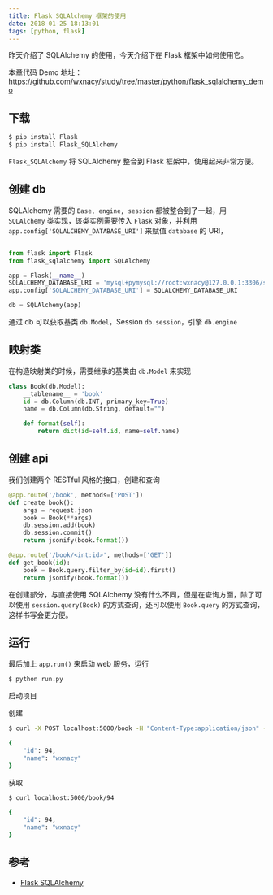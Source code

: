 ```yaml
---
title: Flask SQLAlchemy 框架的使用
date: 2018-01-25 18:13:01
tags: [python, flask]
---
```


昨天介绍了 SQLAlchemy 的使用，今天介绍下在 Flask 框架中如何使用它。
<!-- more --><!-- toc -->
本章代码 Demo 地址：https://github.com/wxnacy/study/tree/master/python/flask_sqlalchemy_demo

## 下载
```bash
$ pip install Flask
$ pip install Flask_SQLAlchemy
```
`Flask_SQLAlchemy` 将 SQLAlchemy 整合到 Flask 框架中，使用起来非常方便。

## 创建 db
SQLAlchemy 需要的 `Base, engine, session` 都被整合到了一起，用 `SQLAlchemy` 类实现，该类实例需要传入 `Flask` 对象，并利用 `app.config['SQLALCHEMY_DATABASE_URI']` 来赋值 `database` 的 URI，
```python

from flask import Flask
from flask_sqlalchemy import SQLAlchemy

app = Flask(__name__)
SQLALCHEMY_DATABASE_URI = 'mysql+pymysql://root:wxnacy@127.0.0.1:3306/study?charset=utf8mb4'
app.config['SQLALCHEMY_DATABASE_URI'] = SQLALCHEMY_DATABASE_URI

db = SQLAlchemy(app)
```
通过 db 可以获取基类 `db.Model`，Session `db.session`，引擎 `db.engine`

## 映射类
在构造映射类的时候，需要继承的基类由 `db.Model` 来实现
```python
class Book(db.Model):
    __tablename__ = 'book'
    id = db.Column(db.INT, primary_key=True)
    name = db.Column(db.String, default="")

    def format(self):
        return dict(id=self.id, name=self.name)
```
## 创建 api
我们创建两个 RESTful 风格的接口，创建和查询
```python
@app.route('/book', methods=['POST'])
def create_book():
    args = request.json
    book = Book(**args)
    db.session.add(book)
    db.session.commit()
    return jsonify(book.format())

@app.route('/book/<int:id>', methods=['GET'])
def get_book(id):
    book = Book.query.filter_by(id=id).first()
    return jsonify(book.format())
```
在创建部分，与直接使用 SQLAlchemy 没有什么不同，但是在查询方面，除了可以使用 `session.query(Book)` 的方式查询，还可以使用 `Book.query` 的方式查询，这样书写会更方便。

## 运行
最后加上 `app.run()` 来启动 web 服务，运行
```bash
$ python run.py
```
启动项目

创建
```bash
$ curl -X POST localhost:5000/book -H "Content-Type:application/json" -d '{"name":"wxnacy"}'
```
```bash
{
    "id": 94,
    "name": "wxnacy"
}
```
获取
```bash
$ curl localhost:5000/book/94
```
```bash
{
    "id": 94,
    "name": "wxnacy"
}
```

## 参考
- [Flask SQLAlchemy](http://flask-sqlalchemy.pocoo.org/2.3/)
